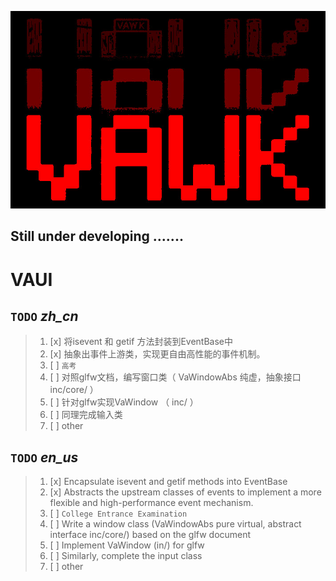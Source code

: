 ![logo](logo.jpg)
## Still under developing .......

# VAUI

## `TODO` *zh_cn*

> 1. [x] 将isevent 和 getif 方法封装到EventBase中
> 2. [x] 抽象出事件上游类，实现更自由高性能的事件机制。
> 3. [ ] ```高考```
> 4. [ ] 对照glfw文档，编写窗口类（ VaWindowAbs 纯虚，抽象接口 inc/core/ ）
> 5. [ ] 针对glfw实现VaWindow （ inc/ ）
> 6. [ ] 同理完成输入类
> 7. [ ] other

## `TODO` *en_us*
> 1. [x] Encapsulate isevent and getif methods into EventBase
> 2. [x] Abstracts the upstream classes of events to implement a more flexible and high-performance event mechanism.
> 3. [ ] ```College Entrance Examination```
> 4. [ ] Write a window class (VaWindowAbs pure virtual, abstract interface inc/core/) based on the glfw document
> 5. [ ] Implement VaWindow (in/) for glfw
> 6. [ ] Similarly, complete the input class
> 7. [ ] other
